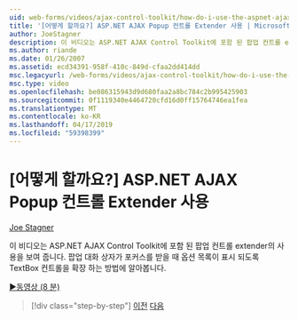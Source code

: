 ```yaml
---
uid: web-forms/videos/ajax-control-toolkit/how-do-i-use-the-aspnet-ajax-popup-control-extender
title: '[어떻게 할까요?] ASP.NET AJAX Popup 컨트롤 Extender 사용 | Microsoft 문서'
author: JoeStagner
description: 이 비디오는 ASP.NET AJAX Control Toolkit에 포함 된 팝업 컨트롤 extender의 사용을 보여 줍니다. TextBox 컨트롤을 확장 하는 방법을 알아봅니다 있도록 하는 중...
ms.author: riande
ms.date: 01/26/2007
ms.assetid: ecd34391-958f-410c-849d-cfaa2dd414dd
msc.legacyurl: /web-forms/videos/ajax-control-toolkit/how-do-i-use-the-aspnet-ajax-popup-control-extender
msc.type: video
ms.openlocfilehash: be086315943d9d680faa2a8bc784c2b995425903
ms.sourcegitcommit: 0f1119340e4464720cfd16d0ff15764746ea1fea
ms.translationtype: MT
ms.contentlocale: ko-KR
ms.lasthandoff: 04/17/2019
ms.locfileid: "59398399"
---
```

# <a name="how-do-i-use-the-aspnet-ajax-popup-control-extender"></a>[어떻게 할까요?] ASP.NET AJAX Popup 컨트롤 Extender 사용

[Joe Stagner](https://github.com/JoeStagner)

이 비디오는 ASP.NET AJAX Control Toolkit에 포함 된 팝업 컨트롤 extender의 사용을 보여 줍니다. 팝업 대화 상자가 포커스를 받을 때 옵션 목록이 표시 되도록 TextBox 컨트롤을 확장 하는 방법에 알아봅니다.

[&#9654;동영상 (8 분)](https://channel9.msdn.com/Blogs/ASP-NET-Site-Videos/how-do-i-use-the-aspnet-ajax-popup-control-extender)

> [!div class="step-by-step"]
> [이전](how-do-i-use-the-aspnet-ajax-textboxwatermark-control-extender.md)
> [다음](how-do-i-use-the-aspnet-ajax-modalpopup-extender-control.md)
